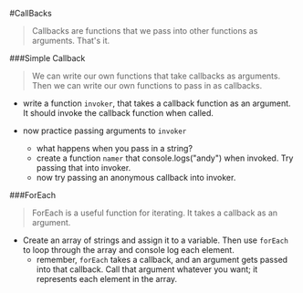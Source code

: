 #CallBacks

> Callbacks are functions that we pass into other functions as arguments. That's it.

###Simple Callback
> We can write our own functions that take callbacks as arguments. Then we can write our own functions to pass in as callbacks.

- write a function `invoker`, that takes a callback function as an argument. It should invoke the callback function when called.

- now practice passing arguments to `invoker`
  - what happens when you pass in a string?
  - create a function `namer` that console.logs("andy") when invoked. Try passing that into invoker.
  - now try passing an anonymous callback into invoker.


###ForEach
> ForEach is a useful function for iterating. It takes a callback as an argument.

- Create an array of strings and assign it to a variable. Then use `forEach` to loop through the array and console log each element.
  - remember, `forEach` takes a callback, and an argument gets passed into that callback. Call that argument whatever you want; it represents each element in the array.
